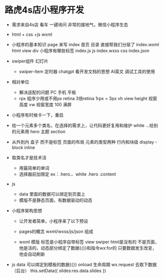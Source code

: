 # 路虎4s店小程序开发

- 需求来自4s店
    看车 一键询问
    非常的接地气，微信小程序生态

- html + css +js
    wxml

- 小程序的基本知识
    page 来写
        index 首页 目录  直接帮我们分层了
            index.wxml  html   view    div 小程序有哪些标签
            index.js    js
            index.wxss  css
            index.json  


- swiper组件
    幻灯片
    + swiper-item
    定时器
    chatgpt
    看开发文档的思想  AI英文
    调试工具的使用

- 相对单位
    - 解决适配的问题
       PC 手机 平板
    - rpx 程序少用或不用px
        retina 3倍retina 1rpx = 3px
        vh view height 视窗高度
        vw 视窗宽度 
        100 满屏

- 小程序有时候卡一下，重启
- 给一个元素多个类名，在选择的需求上，让代码更好复用和维护
    white ...给别的元素用
    hero 主题
    section 
- 从外到内
    盒子 而不是标签 页面的布局
    元素的类型两种 行内和块级 display - block inline
- 取类名才是技术活
    - 用最简单的单词
    - 选择器前加限定 ex：.hero.、white .hero .content

- js
    - data 里面的数据可以绑定到页面上
    - 模版不是静态页面，有数据驱动的动态

- 小程序架构思想
    - 让开发者简单，小程序来了以下预设
    - pages的概念
        wxml/wxss/js/json 组成

    - wxml 模版
        标签是小程序自带标签 view swiper html是没有的
        不是页面，他是活的，动态部分绑定了数据{{}}和指令wx:for的
        只要数据发生改变，他会自动刷新
- js
    data 可以绑定到模板的数据{{}}
    onload 生命周期 wx.request 去取下数据（后台）
    this.setData({
        slides:res.data.slides
    })
